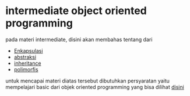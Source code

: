 # intermediate object oriented programming

pada materi intermediate, disini akan membahas tentang dari

- [Enkapsulasi](encapsulation)
- [abstraksi](abstract)
- [inheritance](inheritance)
- [polimorfis](polymorphism)

untuk mencapai materi diatas tersebut dibutuhkan persyaratan yaitu mempelajari basic dari objek oriented programming yang bisa dilihat [disini](../basic_oop)
